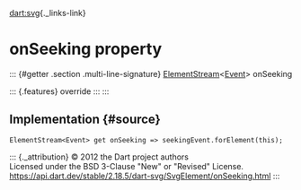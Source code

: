 [dart:svg](../../dart-svg/dart-svg-library){._links-link}

onSeeking property
==================

::: {#getter .section .multi-line-signature}
[ElementStream](../../dart-html/elementstream-class)\<[Event](../../dart-html/event-class)\>
onSeeking

::: {.features}
override
:::
:::

Implementation {#source}
--------------

``` {.language-dart data-language="dart"}
ElementStream<Event> get onSeeking => seekingEvent.forElement(this);
```

::: {._attribution}
© 2012 the Dart project authors\
Licensed under the BSD 3-Clause \"New\" or \"Revised\" License.\
<https://api.dart.dev/stable/2.18.5/dart-svg/SvgElement/onSeeking.html>
:::
